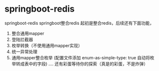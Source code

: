 # springboot-redis
springboot-redis
springboot整合redis
起初是整合redis，后续还有下面功能，
1. 整合通用mapper
2. 登陆拦截器
3. 枚举转换（不使用通用mapper实现）
4. 统一异常处理
5. 通用mapper整合枚举  (配置文件添加 enum-as-simple-type: true 自动将枚举转成表中的字段)
....
还有彩蛋等待你的探索（真是的彩蛋，不是炸弹）
